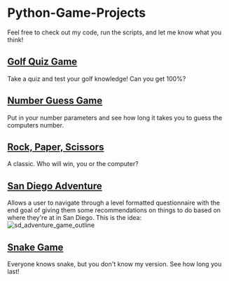 # Python-Game-Projects
Feel free to check out my code, run the scripts, and let me know what you think!

## [Golf Quiz Game](https://github.com/josephmsmith/Python-Games/blob/main/golf_quiz_game.py)
Take a quiz and test your golf knowledge! Can you get 100%? 

## [Number Guess Game](https://github.com/josephmsmith/Python-Games/blob/main/num_guess_game.py)
Put in your number parameters and see how long it takes you to guess the computers number. 

## [Rock, Paper, Scissors](https://github.com/josephmsmith/Python-Games/blob/main/rock_paper_scissors.py)
A classic. Who will win, you or the computer?

## [San Diego Adventure](https://github.com/josephmsmith/Python-Games/blob/main/san_diego_adventure.py)
Allows a user to navigate through a level formatted questionnaire with the end goal of giving them some recommendations on things to do based on where they're at in San Diego. This is the idea:
![sd_adventure_game_outline](https://user-images.githubusercontent.com/121319535/234330611-2c2622de-1ebb-4e6e-bd54-e5e99802b048.jpg)

## [Snake Game](https://github.com/josephmsmith/Python-Games/blob/main/snake.py)
Everyone knows snake, but you don't know my version. See how long you last!
